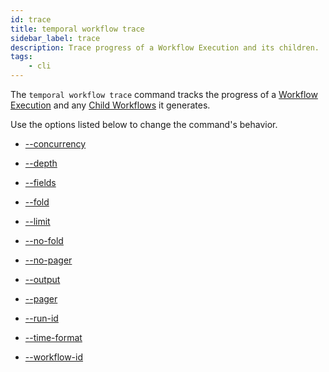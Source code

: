 ```yaml
---
id: trace
title: temporal workflow trace
sidebar_label: trace
description: Trace progress of a Workflow Execution and its children.
tags:
    - cli
---
```


The `temporal workflow trace` command tracks the progress of a [Workflow Execution](/concepts/what-is-a-workflow-execution) and any [Child Workflows](/concepts/what-is-a-child-workflow-execution) it generates.

Use the options listed below to change the command's behavior.

- [--concurrency](/cli/cmd-options/concurrency)

- [--depth](/cli/cmd-options/depth)

- [--fields](/cli/cmd-options/fields)

- [--fold](/cli/cmd-options/fold)

- [--limit](/cli/cmd-options/limit)

- [--no-fold](/cli/cmd-options/no-fold)

- [--no-pager](/cli/cmd-options/no-pager)

- [--output](/cli/cmd-options/output)

- [--pager](/cli/cmd-options/pager)

- [--run-id](/cli/cmd-options/run-id)

- [--time-format](/cli/cmd-options/time-format)

- [--workflow-id](/cli/cmd-options/workflow-id)
